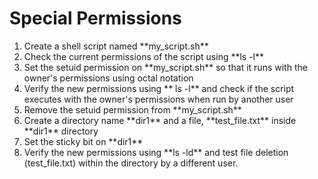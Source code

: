 # Special Permissions
<ol>
	<li> Create a shell script named **my_script.sh** </li>
	<li> Check the current permissions of the script using **ls -l** </li>
	<li> Set the setuid permission on **my_script.sh** so that it runs with the owner's permissions using octal notation </li>
	<li> Verify the new permissions using ** ls -l** and check if the script executes with the owner's permissions when run by another user </li>
	<li> Remove the setuid permission from **my_script.sh** </li>
	<li> Create a directory name **dir1** and a file, **test_file.txt** inside **dir1** directory </li>
	<li> Set the sticky bit on **dir1** </li>
	<li> Verify the new permissions using **ls -ld** and test file deletion (test_file.txt) within the directory by a different user. </li>
</ol>
